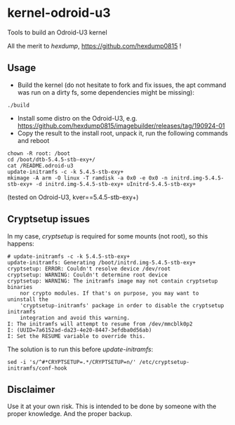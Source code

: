 # kernel-odroid-u3
Tools to build an Odroid-U3 kernel

All the merit to _hexdump_, https://github.com/hexdump0815 !

## Usage

* Build the kernel (do not hesitate to fork and fix issues, the apt command was run on a dirty fs, some dependencies might be missing):

```
./build
```

* Install some distro on the Odroid-U3, e.g. https://github.com/hexdump0815/imagebuilder/releases/tag/190924-01
* Copy the result to the install root, unpack it, run the following commands and reboot

```
chown -R root: /boot
cd /boot/dtb-5.4.5-stb-exy+/
cat /README.odroid-u3
update-initramfs -c -k 5.4.5-stb-exy+
mkimage -A arm -O linux -T ramdisk -a 0x0 -e 0x0 -n initrd.img-5.4.5-stb-exy+ -d initrd.img-5.4.5-stb-exy+ uInitrd-5.4.5-stb-exy+

```
(tested on Odroid-U3, kver==5.4.5-stb-exy+)

## Cryptsetup issues

In my case, _cryptsetup_ is required for some mounts (not root), so this happens:

```
# update-initramfs -c -k 5.4.5-stb-exy+
update-initramfs: Generating /boot/initrd.img-5.4.5-stb-exy+
cryptsetup: ERROR: Couldn't resolve device /dev/root
cryptsetup: WARNING: Couldn't determine root device
cryptsetup: WARNING: The initramfs image may not contain cryptsetup binaries 
    nor crypto modules. If that's on purpose, you may want to uninstall the 
    'cryptsetup-initramfs' package in order to disable the cryptsetup initramfs 
    integration and avoid this warning.
I: The initramfs will attempt to resume from /dev/mmcblk0p2
I: (UUID=7a6152ad-da23-4e20-8447-3efdba0d56ab)
I: Set the RESUME variable to override this.

```
The solution is to run this before _update-initramfs_:

```
sed -i 's/^#*CRYPTSETUP=.*/CRYPTSETUP=n/' /etc/cryptsetup-initramfs/conf-hook
```

## Disclaimer

Use it at your own risk. This is intended to be done by someone with the proper knowledge. And the proper backup.
